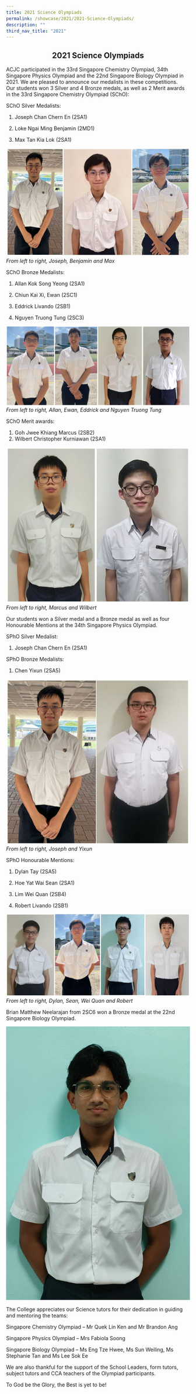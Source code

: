 ```yaml
---
title: 2021 Science Olympiads
permalink: /showcase/2021/2021-Science-Olympiads/
description: ""
third_nav_title: "2021"
---
```

## <center> 2021 Science Olympiads </center>

ACJC participated in the 33rd Singapore Chemistry Olympiad, 34th Singapore Physics Olympiad and the 22nd Singapore Biology Olympiad in 2021. We are pleased to announce our medalists in these competitions.  
Our students won 3 Silver and 4 Bronze medals, as well as 2 Merit awards in the 33rd Singapore Chemistry Olympiad (SChO):

  
SChO Silver Medalists:

1. Joseph Chan Chern En (2SA1)

2. Loke Ngai Ming Benjamin (2MD1)

3. Max Tan Kia Lok (2SA1)

![](/images/Joseph%20Ben%20Max.jpeg)
_From left to right, Joseph, Benjamin and Max_

SChO Bronze Medalists:

1. Allan Kok Song Yeong (2SA1)

2. Chiun Kai Xi, Ewan (2SC1)

3. Eddrick Livando (2SB1)

4. Nguyen Truong Tung (2SC3)

![](/images/Allan%20Ewan%20Eddrick%20Nguyen.jpeg)
_From left to right, Allan, Ewan, Eddrick and Nguyen Truong Tung_

SChO Merit awards:

1. Goh Jwee Khiang Marcus (2SB2)
2. Wilbert Christopher Kurniawan (2SA1)

![](/images/Marcus%20and%20Wilbert.jpeg)
_From left to right, Marcus and Wilbert_

Our students won a Silver medal and a Bronze medal as well as four Honourable Mentions at the 34th Singapore Physics Olympiad.

  

SPhO Silver Medalist:

1. Joseph Chan Chern En (2SA1)

  

SPhO Bronze Medalists:

1. Chen Yixun (2SA5)

![](/images/Joseph%20and%20Yixun.jpeg)
_From left to right, Joseph and Yixun_

SPhO Honourable Mentions:

1. Dylan Tay (2SA5)

2. Hoe Yat Wai Sean (2SA1)

3. Lim Wei Quan (2SB4)

4. Robert Livando (2SB1)

![](/images/Dylan%20Sean%20Wei%20Quan%20and%20Robert.jpeg)
_From left to right, Dylan, Sean, Wei Quan and Robert_

Brian Matthew Neelarajan from 2SC6 won a Bronze medal at the 22nd Singapore Biology Olympiad.

![](/images/Brian%20Matthew%202SC6_22%20Olympiad.jpeg)

The College appreciates our Science tutors for their dedication in guiding and mentoring the teams:  

  

Singapore Chemistry Olympiad – Mr Quek Lin Ken and Mr Brandon Ang

Singapore Physics Olympiad – Mrs Fabiola Soong

Singapore Biology Olympiad – Ms Eng Tze Hwee, Ms Sun Weiling, Ms Stephanie Tan and Ms Lee Sok Ee

  

We are also thankful for the support of the School Leaders, form tutors, subject tutors and CCA teachers of the Olympiad participants.

  

To God be the Glory, the Best is yet to be!



